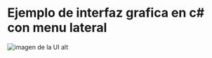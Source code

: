 # Ejemplo de interfaz grafica en c# con menu lateral

![imagen de la UI alt](https://lh3.googleusercontent.com/8MfjLqSAr3ytGU2SH9VFpF_bOsiQqvpWNvs4V6ImySBIzZfSGJoxYZOUTOFdqNM-vX3WWAk3SD03vZDUyT67nm4oS0FzeFGpomja1olOIOU3MHxLJMwa_DWVOxtCXQco8WvbkmgSIsnbsUWbBhzkwgM626l0Loxb1eWnSX3AdfOMxraVE1zLUj63q4eGA_NaZ8_cyQqAL6d55E77fWMiOQJ9ePQDh6W_kOXLingPpmAq_Kuul8wEalaWUYZVxLAiHHrYOFkv5bWdP20TIzRXidrMs7hBdQJ3qfxBR9PN_SmJM7gH9ZAMRArBaXI5C5FsZf79t08ILV9n9xbC9otXv-I0PM84wWOwIpzBo7SZUtG2G_NmAohemPKvf_eHGWkvxAqLeByQTfw_kvGjt8p4DHZHkCxoaVTxXDXTUaWD44GD3nvRXw1SS4OpR9OPEnXa-tjd-30q94jH5VnqSpTcvT2V62oJV24GuaUzzsjye58oUwZbeLgwDJAQlnYrhg7IpNEgZw-hlTONwOsUGmSErDEWAeCwfPqQmUCcUakDo5ItZMyvXitszWFkVeZ6YnkYaq0K6JOJfbbnRiF1kJgNjKIzqLLtoAQ6Uzk_d05Rb0mZKo1uLkA52LaFEX4TlHtWcrUtYKNVU8oEZDY2YBtlXoh4=w378-h220-no)
